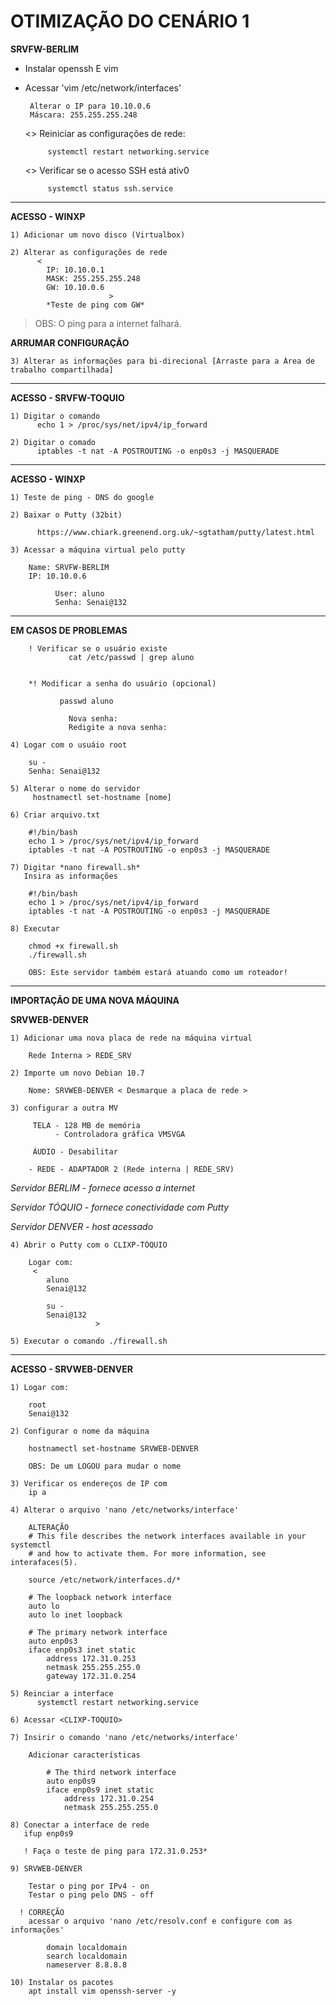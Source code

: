 # OTIMIZAÇÃO DO CENÁRIO 1 

 **SRVFW-BERLIM**

 * Instalar openssh E vim
 * Acessar 'vim /etc/network/interfaces'

        Alterar o IP para 10.10.0.6
        Máscara: 255.255.255.248

    <>  Reiniciar as configurações de rede:

            systemctl restart networking.service

    <> Verificar se o acesso SSH está ativ0

            systemctl status ssh.service

-----------------------------------------------

 **ACESSO - WINXP**

    1) Adicionar um novo disco (Virtualbox)

    2) Alterar as configurações de rede
          <
            IP: 10.10.0.1
            MASK: 255.255.255.248
            GW: 10.10.0.6
                          >
            *Teste de ping com GW*

  >  OBS: O ping para a internet falhará. 
   
   **ARRUMAR CONFIGURAÇÃO**

    3) Alterar as informações para bi-direcional [Arraste para a Área de trabalho compartilhada]

-----------------------------------------------

**ACESSO - SRVFW-TOQUIO**

    1) Digitar o comando
          echo 1 > /proc/sys/net/ipv4/ip_forward

    2) Digitar o comado    
          iptables -t nat -A POSTROUTING -o enp0s3 -j MASQUERADE

-----------------------------------------------

**ACESSO - WINXP**


    1) Teste de ping - DNS do google

    2) Baixar o Putty (32bit)

          https://www.chiark.greenend.org.uk/~sgtatham/putty/latest.html

    3) Acessar a máquina virtual pelo putty

        Name: SRVFW-BERLIM
        IP: 10.10.0.6

              User: aluno
              Senha: Senai@132

___________________________________________________________________

   **EM CASOS DE PROBLEMAS**

        ! Verificar se o usuário existe
                 cat /etc/passwd | grep aluno


        *! Modificar a senha do usuário (opcional)

               passwd aluno

                 Nova senha:
                 Redigite a nova senha:

    4) Logar com o usuáio root

        su -
        Senha: Senai@132

    5) Alterar o nome do servidor 
         hostnamectl set-hostname [nome]

    6) Criar arquivo.txt  

        #!/bin/bash
        echo 1 > /proc/sys/net/ipv4/ip_forward
        iptables -t nat -A POSTROUTING -o enp0s3 -j MASQUERADE
    
    7) Digitar *nano firewall.sh* 
       Insira as informações

        #!/bin/bash
        echo 1 > /proc/sys/net/ipv4/ip_forward
        iptables -t nat -A POSTROUTING -o enp0s3 -j MASQUERADE

    8) Executar 

        chmod +x firewall.sh
        ./firewall.sh

        OBS: Este servidor também estará atuando como um roteador!

____________________________________________________________________________________

**IMPORTAÇÃO DE UMA NOVA MÁQUINA**
   
  **SRVWEB-DENVER**


    1) Adicionar uma nova placa de rede na máquina virtual

        Rede Interna > REDE_SRV

    2) Importe um novo Debian 10.7

        Nome: SRVWEB-DENVER < Desmarque a placa de rede >

    3) configurar a outra MV

         TELA - 128 MB de memória
              - Controladora gráfica VMSVGA

         ÁUDIO - Desabilitar

        - REDE - ADAPTADOR 2 (Rede interna | REDE_SRV)


 *Servidor BERLIM - fornece acesso a internet*
 
 *Servidor TÓQUIO - fornece conectividade com Putty*
 
 *Servidor DENVER - host acessado*

    4) Abrir o Putty com o CLIXP-TÓQUIO

        Logar com:
         <
            aluno
            Senai@132

            su -
            Senai@132
                       >

    5) Executar o comando ./firewall.sh

__________________________________________________________________________________

**ACESSO - SRVWEB-DENVER**

    1) Logar com:

        root
        Senai@132

    2) Configurar o nome da máquina

        hostnamectl set-hostname SRVWEB-DENVER

        OBS: De um LOGOU para mudar o nome

    3) Verificar os endereços de IP com
        ip a

    4) Alterar o arquivo 'nano /etc/networks/interface'

        ALTERAÇÃO
        # This file describes the network interfaces available in your systemctl
        # and how to activate them. For more information, see interafaces(5).

        source /etc/network/interfaces.d/*

        # The loopback network interface
        auto lo
        auto lo inet loopback

        # The primary network interface
        auto enp0s3
        iface enp0s3 inet static
            address 172.31.0.253
            netmask 255.255.255.0
            gateway 172.31.0.254

    5) Reinciar a interface 
          systemctl restart networking.service

    6) Acessar <CLIXP-TOQUIO>

    7) Insirir o comando 'nano /etc/networks/interface'

        Adicionar características

            # The third network interface
            auto enp0s9
            iface enp0s9 inet static
                address 172.31.0.254
                netmask 255.255.255.0

    8) Conectar a interface de rede 
       ifup enp0s9

       ! Faça o teste de ping para 172.31.0.253*

    9) SRVWEB-DENVER

        Testar o ping por IPv4 - on
        Testar o ping pelo DNS - off

      ! CORREÇÃO
        acessar o arquivo 'nano /etc/resolv.conf e configure com as informações'

            domain localdomain
            search localdomain
            nameserver 8.8.8.8

    10) Instalar os pacotes
        apt install vim openssh-server -y

